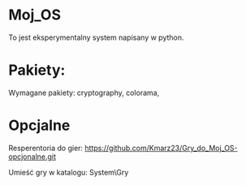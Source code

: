 # Moj_OS
To jest eksperymentalny system napisany w python.
# Pakiety:
Wymagane pakiety:
cryptography,
colorama,
# Opcjalne
Resperentoria do gier:
https://github.com/Kmarz23/Gry_do_Moj_OS-opcjonalne.git

Umieść gry w katalogu: System\Gry


